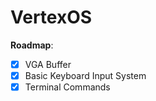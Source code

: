 # VertexOS
**Roadmap**:
- [x] VGA Buffer
- [x] Basic Keyboard Input System
- [x] Terminal Commands 
